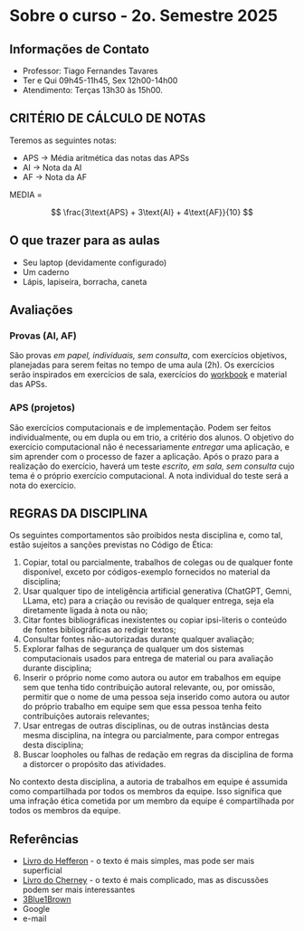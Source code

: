 # Sobre o curso - 2o. Semestre 2025

## Informações de Contato

* Professor: Tiago Fernandes Tavares
* Ter e Qui 09h45-11h45, Sex 12h00-14h00
* Atendimento: Terças 13h30 às 15h00.

## CRITÉRIO DE CÁLCULO DE NOTAS ##

Teremos as seguintes notas:

* APS $\rightarrow$ Média aritmética das notas das APSs
* AI $\rightarrow$ Nota da AI
* AF $\rightarrow$ Nota da AF

MEDIA = 

$$
\frac{3\text{APS} + 3\text{AI} + 4\text{AF}}{10}
$$

## O que trazer para as aulas

* Seu laptop (devidamente configurado)
* Um caderno
* Lápis, lapiseira, borracha, caneta

## Avaliações

### Provas (AI, AF)

São provas *em papel, individuais, sem consulta*, com exercícios objetivos, planejadas para serem feitas no tempo de uma aula (2h). Os exercícios serão inspirados em exercícios de sala, exercícios do [workbook](https://www.overleaf.com/read/qrxwjzfjpqrp#af6903) e material das APSs.

### APS (projetos)

São exercícios computacionais e de implementação. Podem ser feitos individualmente, ou em dupla ou em trio, a critério dos alunos. O objetivo do exercício computacional não é necessariamente *entregar* uma aplicação, e sim aprender com o processo de fazer a aplicação. Após o prazo para a realização do exercício, haverá um teste *escrito, em sala, sem consulta* cujo tema é o próprio exercício computacional. A nota individual do teste será a nota do exercício.

## REGRAS DA DISCIPLINA

Os seguintes comportamentos são proibidos nesta disciplina e, como tal, estão sujeitos a sanções previstas no Código de Ética:

1. Copiar, total ou parcialmente, trabalhos de colegas ou de qualquer fonte disponível, exceto por códigos-exemplo fornecidos no material da disciplina;
2. Usar qualquer tipo de inteligência artificial generativa (ChatGPT, Gemni, LLama, etc) para a criação ou revisão de qualquer entrega, seja ela diretamente ligada à nota ou não;
3. Citar fontes bibliográficas inexistentes ou copiar ipsi-literis o conteúdo de fontes bibliográficas ao redigir textos;
4. Consultar fontes não-autorizadas durante qualquer avaliação;
5. Explorar falhas de segurança de qualquer um dos sistemas computacionais usados para entrega de material ou para avaliação durante  disciplina;
6. Inserir o próprio nome como autora ou autor em trabalhos em equipe sem que tenha tido contribuição autoral relevante, ou, por omissão, permitir que o nome de uma pessoa seja inserido como autora ou autor do próprio trabalho em equipe sem que essa pessoa tenha feito contribuições autorais relevantes;
7. Usar entregas de outras disciplinas, ou de outras instâncias desta mesma disciplina, na íntegra ou parcialmente, para compor entregas desta disciplina;
8. Buscar loopholes ou falhas de redação em regras da disciplina de forma a distorcer o propósito das atividades.

No contexto desta disciplina, a autoria de trabalhos em equipe é assumida como compartilhada por todos os membros da equipe. Isso significa que uma infração ética cometida por um membro da equipe é compartilhada por todos os membros da equipe.

## Referências

* [Livro do Hefferon](https://hefferon.net/linearalgebra/) - o texto é mais simples, mas pode ser mais superficial
* [Livro do Cherney](https://www.math.ucdavis.edu/~linear/) - o texto é mais complicado, mas as discussões podem ser mais interessantes
* [3Blue1Brown](https://www.3blue1brown.com/topics/linear-algebra)
* Google
* e-mail

